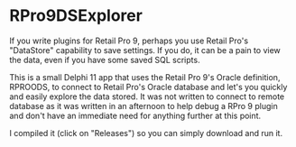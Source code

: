 # RPro9DSExplorer

If you write plugins for Retail Pro 9, perhaps you use Retail Pro's "DataStore" capability to save settings. If you do, it can be a pain to view the data, even if you have some saved SQL scripts.

This is a small Delphi 11 app that uses the Retail Pro 9's Oracle definition, RPROODS, to connect to Retail Pro's Oracle database and let's you quickly and easily explore the data stored. It was not written to connect to remote database as it was written in an afternoon to help debug a RPro 9 plugin and don't have an immediate need for anything further at this point.

I compiled it (click on "Releases") so you can simply download and run it.
